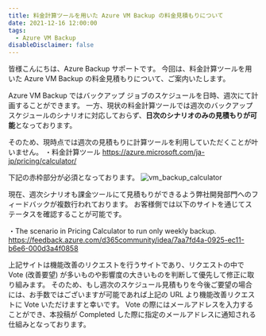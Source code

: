 ```yaml
---
title: 料金計算ツールを用いた Azure VM Backup の料金見積もりについて
date: 2021-12-16 12:00:00
tags:
  - Azure VM Backup
disableDisclaimer: false
---
```


<!-- more -->
皆様こんにちは、Azure Backup サポートです。
今回は、料金計算ツールを用いた Azure VM Backup の料金見積もりについて、ご案内いたします。


Azure VM Backup ではバックアップ ジョブのスケジュールを日時、週次にて計画することができます。
一方、現状の料金計算ツールでは週次のバックアップ スケジュールのシナリオに対応しておらず、**日次のシナリオのみの見積もりが可能**となっております。

そのため、現時点では週次の見積もりに計算ツールを利用していただくことが叶いません。
・料金計算ツール
https://azure.microsoft.com/ja-jp/pricing/calculator/

下記の赤枠部分が必須となっております。
![vm_backup_calculator](https://user-images.githubusercontent.com/71251920/146237377-08217f47-4afa-45d5-a112-7c572e5187cc.png)

現在、週次シナリオも課金ツールにて見積もりができるよう弊社開発部門へのフィードバックが複数行われております。
お客様側では以下のサイトを通じてステータスを確認することが可能です。
 
・The scenario in Pricing Calculator to run only weekly backup.
https://feedback.azure.com/d365community/idea/7aa7fd4a-0925-ec11-b6e6-000d3a4f0858

 
上記サイトは機能改善のリクエストを行うサイトであり、リクエストの中で Vote (改善要望) が多いものや影響度の大きいものを判断して優先して修正に取り組みます。
そのため、もし週次のスケジュール見積もりを今後ご要望の場合には、お手数ではございますが可能であれば上記の URL より機能改善リクエストに Vote いただけますと幸いです。
Vote の際にはメールアドレスを入力することができ、本投稿が Completed した際に指定のメールアドレスに通知される仕組みとなっております。



